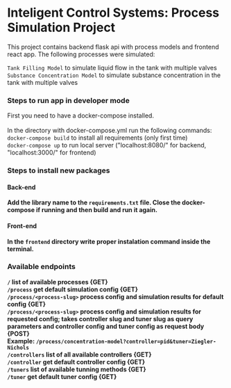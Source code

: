 # Inteligent Control Systems: Process Simulation Project

This project contains backend flask api with process models and frontend react app. The following processes were simulated: <br>

`Tank Filling Model` to simulate liquid flow in the tank with multiple valves <br>
`Substance Concentration Model` to simulate substance concentration in the tank with multiple valves <br>

### Steps to run app in developer mode

First you need to have a docker-compose installed. <br>
<br>
In the directory with docker-compose.yml run the following commands: <br>
`docker-compose build` to install all requirements (only first time) <br>
`docker-compose up` to run local server ("localhost:8080/" for backend, "localhost:3000/" for frontend) <br>
<b>

### Steps to install new packages

#### Back-end <br>

Add the library name to the `requirements.txt` file. Close the docker-compose if running and then build and run it again. <br>

#### Front-end <br>

In the `frontend` directory write proper instalation command inside the terminal. <br>

### Available endpoints <br>

`/` list of available processes {GET} <br>
`/process` get default simulation config {GET} <br>
`/process/<process-slug>` process config and simulation results for default config {GET} <br>
`/process/<process-slug>` process config and simulation results for requested config; takes controller slug and tuner slug as query parameters and controller config and tuner config as request body {POST} <br>
Example: `/process/concentration-model?controller=pid&tuner=Ziegler-Nichols` <br>
`/controllers` list of all available controllers {GET} <br>
`/controller` get default controller config {GET} <br>
`/tuners` list of available tunning methods {GET} <br>
`/tuner` get default tuner config {GET} <br>
